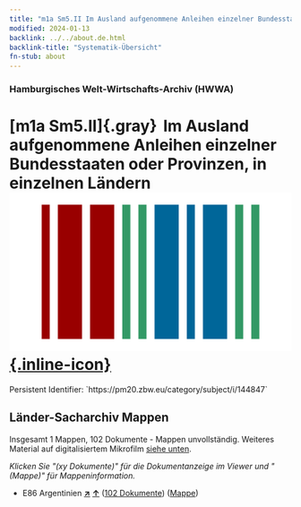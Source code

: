 ```yaml
---
title: "m1a Sm5.II Im Ausland aufgenommene Anleihen einzelner Bundesstaaten oder Provinzen, in einzelnen Ländern"
modified: 2024-01-13
backlink: ../../about.de.html
backlink-title: "Systematik-Übersicht"
fn-stub: about
---
```


### Hamburgisches Welt-Wirtschafts-Archiv (HWWA)

# [m1a Sm5.II]{.gray}&#8201; Im Ausland aufgenommene Anleihen einzelner Bundesstaaten oder Provinzen, in einzelnen Ländern &#160; [![Wikidata](/images/Wikidata-logo.svg "Wikidata"){.inline-icon}](http://www.wikidata.org/entity/Q104700300)

<div class="hint">Persistent Identifier: `https://pm20.zbw.eu/category/subject/i/144847`</div>







## Länder-Sacharchiv Mappen






Insgesamt 1 Mappen, 102 Dokumente - Mappen unvollständig. Weiteres Material auf digitalisiertem Mikrofilm [siehe unten](#filmsections).

_Klicken Sie "(xy Dokumente)" für die Dokumentanzeige im Viewer und "(Mappe)" für Mappeninformation._



- E86 Argentinien [**&nearr;**](../../../geo/i/141692/about.de.html "Argentinien (alle Mappen)") [**&uarr;**](../../../geo/about.de.html#E86 "Ländersystematik") (<a href="https://pm20.zbw.eu/iiifview/folder/sh/141692,144847" title="über: Argentinien : Im Ausland aufgenommene Anleihen einzelner Bundesstaaten oder Provinzen, in einzelnen Ländern" target="_blank">102 Dokumente</a>) ([Mappe](../../../../folder/sh/1416xx/141692/1448xx/144847/about.de.html))



<a id="filmsections" />













